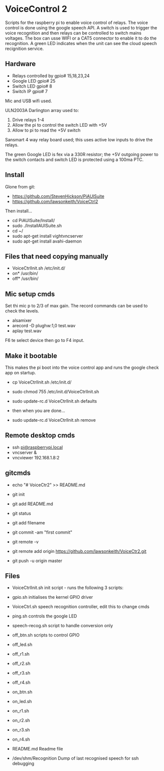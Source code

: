 VoiceControl 2
==============
Scripts for the raspberry pi to enable voice control of relays.  The
voice control is done using the google speech API.  A switch is used
to trigger the voice recognition and then relays can be controlled
to switch mains voltages.  The box can usse WIFI or a CAT5 connector
to enable it to do the recognition.  A green LED indicates when the unit
can see the cloud speech recignition service.


Hardware
--------
* Relays controlled by	gpio# 15,18,23,24
* Google LED		gpio# 25
* Switch LED		gpio# 8
* Switch IP		gpio# 7

Mic and USB wifi used.

ULN2003A Darlington array used to:

1. Drive relays 1-4
2. Allow the pi to control the switch LED with +5V
3. Allow to pi to read the +5V switch

Sansmart 4 way relay board used; this uses active low inputs to drive the
relays.

The green Google LED is fex via a 330R resistor; the +5V outgoing power to
the switch contacts and switch LED is protected using a 100ma PTC.


Install
-------
Glone from git:
* https://github.com/StevenHickson/PiAUISuite
* https://github.com/lawsonkeith/VoiceCtrl2

Then install...

* cd PiAUISuite/Install/
* sudo ./InstallAUISuite.sh
* cd ~/
* sudo apt-get install vightvncserver
* sudo apt-get install avahi-daemon


Files that need copying manually
-------------------------------

* VoiceCtrlInit.sh	/etc/init.d/
* on* /usr/bin/
* off* /usr/bin/


Mic setup cmds
-------------

Set thi mic p to 2/3 of max gain. The record commands can be used to check the levels.

* alsamixer
* arecord -D plughw:1,0 test.wav
* aplay test.wav

F6 te select device then go to F4 input.


Make it bootable
----------------
This makes the pi boot into the voice control app and runs the google check app on startup.

* cp VoiceCtrlInit.sh /etc/init.d/
* sudo chmod 755 /etc/init.d/VoiceCtrlInit.sh

* sudo update-rc.d VoiceCtrlInit.sh defaults
* then when you are done...
* sudo update-rc.d VoiceCtrlInit.sh remove


Remote desktop cmds
-------------------

* ssh pi@raspberrypi.local
* vncserver &
* vncviewer 192.168.1.8:2


gitcmds
-------

* echo "# VoiceCtr2" >> README.md
* git init
* git add README.md

* git status
* git add filename

* git commit -am "first commit"
* git remote -v
* git remote add origin https://github.com/lawsonkeith/VoiceCtr2.git
* git push -u origin master


Files
-----
* VoiceCtrlInit.sh	init script - runs the following 3 scripts:

* gpio.sh		initialises the kernel GPIO driver
* VoiceCtrl.sh		speech recognition controller, edit this to change cmds
* ping.sh		controls the google LED

* speech-recog.sh	script to handle conversion only

* off_btn.sh		scripts to control GPIO
* off_led.sh
* off_r1.sh
* off_r2.sh
* off_r3.sh
* off_r4.sh
* on_btn.sh
* on_led.sh
* on_r1.sh
* on_r2.sh
* on_r3.sh
* on_r4.sh

* README.md		Readme file

* /dev/shm/Recognition	Dump of last recognised speech for ssh debugging
